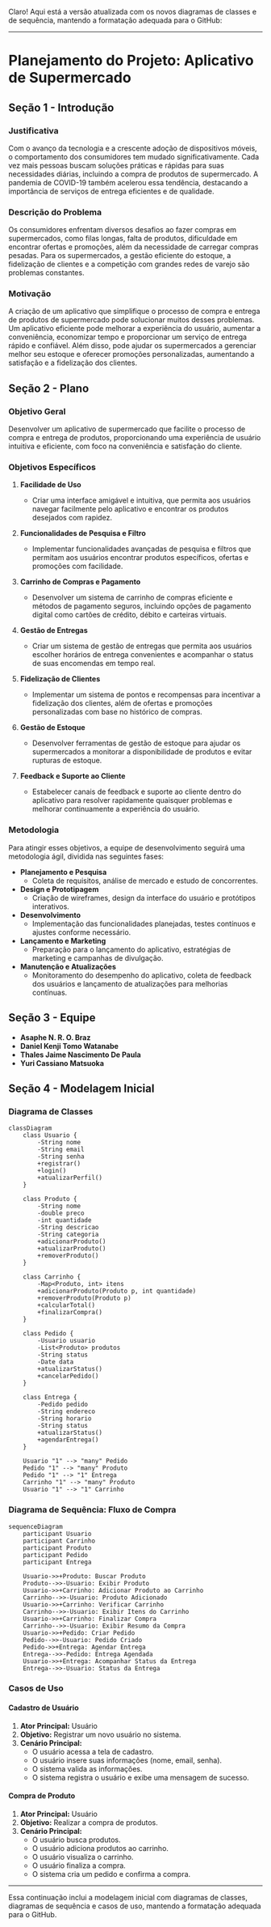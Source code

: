 Claro! Aqui está a versão atualizada com os novos diagramas de classes e de sequência, mantendo a formatação adequada para o GitHub:

---

# Planejamento do Projeto: Aplicativo de Supermercado

## Seção 1 - Introdução

### Justificativa
Com o avanço da tecnologia e a crescente adoção de dispositivos móveis, o comportamento dos consumidores tem mudado significativamente. Cada vez mais pessoas buscam soluções práticas e rápidas para suas necessidades diárias, incluindo a compra de produtos de supermercado. A pandemia de COVID-19 também acelerou essa tendência, destacando a importância de serviços de entrega eficientes e de qualidade.

### Descrição do Problema
Os consumidores enfrentam diversos desafios ao fazer compras em supermercados, como filas longas, falta de produtos, dificuldade em encontrar ofertas e promoções, além da necessidade de carregar compras pesadas. Para os supermercados, a gestão eficiente do estoque, a fidelização de clientes e a competição com grandes redes de varejo são problemas constantes.

### Motivação
A criação de um aplicativo que simplifique o processo de compra e entrega de produtos de supermercado pode solucionar muitos desses problemas. Um aplicativo eficiente pode melhorar a experiência do usuário, aumentar a conveniência, economizar tempo e proporcionar um serviço de entrega rápido e confiável. Além disso, pode ajudar os supermercados a gerenciar melhor seu estoque e oferecer promoções personalizadas, aumentando a satisfação e a fidelização dos clientes.

## Seção 2 - Plano

### Objetivo Geral
Desenvolver um aplicativo de supermercado que facilite o processo de compra e entrega de produtos, proporcionando uma experiência de usuário intuitiva e eficiente, com foco na conveniência e satisfação do cliente.

### Objetivos Específicos
1. **Facilidade de Uso**
   - Criar uma interface amigável e intuitiva, que permita aos usuários navegar facilmente pelo aplicativo e encontrar os produtos desejados com rapidez.
   
2. **Funcionalidades de Pesquisa e Filtro**
   - Implementar funcionalidades avançadas de pesquisa e filtros que permitam aos usuários encontrar produtos específicos, ofertas e promoções com facilidade.
   
3. **Carrinho de Compras e Pagamento**
   - Desenvolver um sistema de carrinho de compras eficiente e métodos de pagamento seguros, incluindo opções de pagamento digital como cartões de crédito, débito e carteiras virtuais.
   
4. **Gestão de Entregas**
   - Criar um sistema de gestão de entregas que permita aos usuários escolher horários de entrega convenientes e acompanhar o status de suas encomendas em tempo real.
   
5. **Fidelização de Clientes**
   - Implementar um sistema de pontos e recompensas para incentivar a fidelização dos clientes, além de ofertas e promoções personalizadas com base no histórico de compras.

6. **Gestão de Estoque**
   - Desenvolver ferramentas de gestão de estoque para ajudar os supermercados a monitorar a disponibilidade de produtos e evitar rupturas de estoque.
   
7. **Feedback e Suporte ao Cliente**
   - Estabelecer canais de feedback e suporte ao cliente dentro do aplicativo para resolver rapidamente quaisquer problemas e melhorar continuamente a experiência do usuário.

### Metodologia
Para atingir esses objetivos, a equipe de desenvolvimento seguirá uma metodologia ágil, dividida nas seguintes fases:
- **Planejamento e Pesquisa**
  - Coleta de requisitos, análise de mercado e estudo de concorrentes.
- **Design e Prototipagem**
  - Criação de wireframes, design da interface do usuário e protótipos interativos.
- **Desenvolvimento**
  - Implementação das funcionalidades planejadas, testes contínuos e ajustes conforme necessário.
- **Lançamento e Marketing**
  - Preparação para o lançamento do aplicativo, estratégias de marketing e campanhas de divulgação.
- **Manutenção e Atualizações**
  - Monitoramento do desempenho do aplicativo, coleta de feedback dos usuários e lançamento de atualizações para melhorias contínuas.

## Seção 3 - Equipe

- **Asaphe N. R. O. Braz**
- **Daniel Kenji Tomo Watanabe**
- **Thales Jaime Nascimento De Paula**
- **Yuri Cassiano Matsuoka**

## Seção 4 - Modelagem Inicial

### Diagrama de Classes
```mermaid
classDiagram
    class Usuario {
        -String nome
        -String email
        -String senha
        +registrar()
        +login()
        +atualizarPerfil()
    }

    class Produto {
        -String nome
        -double preco
        -int quantidade
        -String descricao
        -String categoria
        +adicionarProduto()
        +atualizarProduto()
        +removerProduto()
    }

    class Carrinho {
        -Map<Produto, int> itens
        +adicionarProduto(Produto p, int quantidade)
        +removerProduto(Produto p)
        +calcularTotal()
        +finalizarCompra()
    }

    class Pedido {
        -Usuario usuario
        -List<Produto> produtos
        -String status
        -Date data
        +atualizarStatus()
        +cancelarPedido()
    }

    class Entrega {
        -Pedido pedido
        -String endereco
        -String horario
        -String status
        +atualizarStatus()
        +agendarEntrega()
    }

    Usuario "1" --> "many" Pedido
    Pedido "1" --> "many" Produto
    Pedido "1" --> "1" Entrega
    Carrinho "1" --> "many" Produto
    Usuario "1" --> "1" Carrinho
```

### Diagrama de Sequência: Fluxo de Compra
```mermaid
sequenceDiagram
    participant Usuario
    participant Carrinho
    participant Produto
    participant Pedido
    participant Entrega

    Usuario->>+Produto: Buscar Produto
    Produto-->>-Usuario: Exibir Produto
    Usuario->>+Carrinho: Adicionar Produto ao Carrinho
    Carrinho-->>-Usuario: Produto Adicionado
    Usuario->>+Carrinho: Verificar Carrinho
    Carrinho-->>-Usuario: Exibir Itens do Carrinho
    Usuario->>+Carrinho: Finalizar Compra
    Carrinho-->>-Usuario: Exibir Resumo da Compra
    Usuario->>+Pedido: Criar Pedido
    Pedido-->>-Usuario: Pedido Criado
    Pedido->>+Entrega: Agendar Entrega
    Entrega-->>-Pedido: Entrega Agendada
    Usuario->>+Entrega: Acompanhar Status da Entrega
    Entrega-->>-Usuario: Status da Entrega
```

### Casos de Uso
#### Cadastro de Usuário
1. **Ator Principal:** Usuário
2. **Objetivo:** Registrar um novo usuário no sistema.
3. **Cenário Principal:**
   - O usuário acessa a tela de cadastro.
   - O usuário insere suas informações (nome, email, senha).
   - O sistema valida as informações.
   - O sistema registra o usuário e exibe uma mensagem de sucesso.

#### Compra de Produto
1. **Ator Principal:** Usuário
2. **Objetivo:** Realizar a compra de produtos.
3. **Cenário Principal:**
   - O usuário busca produtos.
   - O usuário adiciona produtos ao carrinho.
   - O usuário visualiza o carrinho.
   - O usuário finaliza a compra.
   - O sistema cria um pedido e confirma a compra.

---

Essa continuação inclui a modelagem inicial com diagramas de classes, diagramas de sequência e casos de uso, mantendo a formatação adequada para o GitHub.
